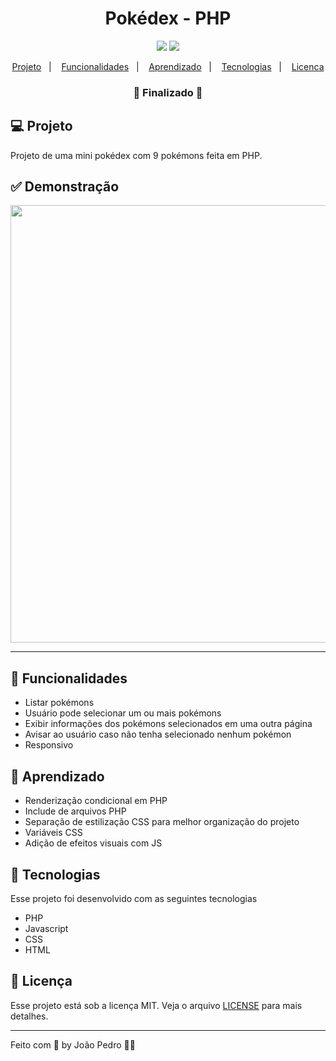 <h1 align="center">
  Pokédex - PHP
</h1>

<p align="center">
  <img src="https://img.shields.io/badge/last%20commit-october-blue" />
  <img src="https://img.shields.io/badge/license-MIT-success"/>
</p>

<p align="center">
  <a href="#-projeto">Projeto</a>&nbsp;&nbsp;&nbsp;|&nbsp;&nbsp;&nbsp;
  <a href="#-funcionalidades">Funcionalidades</a>&nbsp;&nbsp;&nbsp;|&nbsp;&nbsp;&nbsp;
  <a href="#-aprendizado">Aprendizado</a>&nbsp;&nbsp;&nbsp;|&nbsp;&nbsp;&nbsp;
  <a href="#-tecnologias">Tecnologias</a>&nbsp;&nbsp;&nbsp;|&nbsp;&nbsp;&nbsp;
  <a href="#-licenca">Licenca</a>
</p>

<h3 align="center"> 
🚧  Finalizado  🚧
</h3>

## 💻 Projeto

Projeto de uma mini pokédex com 9 pokémons feita em PHP.

## ✅ Demonstração
<p align="center">
<img  width="700" src="https://user-images.githubusercontent.com/93893533/185820970-d1a68d4b-bbf5-4bbd-b9cc-f57d4ee9af98.gif" />
</p>

<hr>

## 🔗 Funcionalidades
- Listar pokémons
- Usuário pode selecionar um ou mais pokémons
- Exibir informações dos pokémons selecionados em uma outra página
- Avisar ao usuário caso não tenha selecionado nenhum pokémon
- Responsivo

## 📖 Aprendizado
- Renderização condicional em PHP
- Include de arquivos PHP
- Separação de estilização CSS para melhor organização do projeto
- Variáveis CSS
- Adição de efeitos visuais com JS

## 🚀 Tecnologias
Esse projeto foi desenvolvido com as seguintes tecnologias

- PHP
- Javascript
- CSS
- HTML

## :memo: Licença

Esse projeto está sob a licença MIT. Veja o arquivo [LICENSE](LICENSE) para mais detalhes.

---

Feito com 💜 by João Pedro 👋🏻
